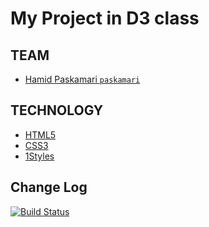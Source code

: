 # My Project in D3 class

## TEAM
* [Hamid Paskamari `paskamari`](https://github.com/paskamari)

## TECHNOLOGY
* [HTML5](http://ali.md/wiki/html5)
* [CSS3](http://ali.md/css3ref)
* [1Styles](http://ali.md/1styles)

## Change Log
[![Build Status](https://secure.travis-ci.org/AliMD/ParsEngCo.png?branch=master)](https://travis-ci.org/AliMD/ParsEngCo)
